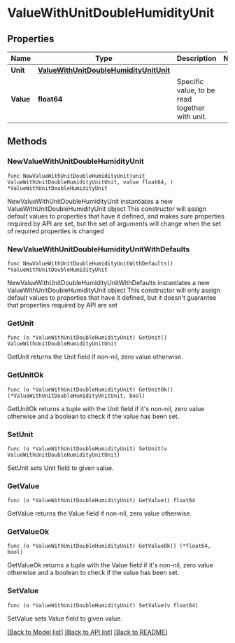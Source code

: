 # ValueWithUnitDoubleHumidityUnit

## Properties

Name | Type | Description | Notes
------------ | ------------- | ------------- | -------------
**Unit** | [**ValueWithUnitDoubleHumidityUnitUnit**](ValueWithUnitDoubleHumidityUnitUnit.md) |  | 
**Value** | **float64** | Specific value, to be read together with unit. | 

## Methods

### NewValueWithUnitDoubleHumidityUnit

`func NewValueWithUnitDoubleHumidityUnit(unit ValueWithUnitDoubleHumidityUnitUnit, value float64, ) *ValueWithUnitDoubleHumidityUnit`

NewValueWithUnitDoubleHumidityUnit instantiates a new ValueWithUnitDoubleHumidityUnit object
This constructor will assign default values to properties that have it defined,
and makes sure properties required by API are set, but the set of arguments
will change when the set of required properties is changed

### NewValueWithUnitDoubleHumidityUnitWithDefaults

`func NewValueWithUnitDoubleHumidityUnitWithDefaults() *ValueWithUnitDoubleHumidityUnit`

NewValueWithUnitDoubleHumidityUnitWithDefaults instantiates a new ValueWithUnitDoubleHumidityUnit object
This constructor will only assign default values to properties that have it defined,
but it doesn't guarantee that properties required by API are set

### GetUnit

`func (o *ValueWithUnitDoubleHumidityUnit) GetUnit() ValueWithUnitDoubleHumidityUnitUnit`

GetUnit returns the Unit field if non-nil, zero value otherwise.

### GetUnitOk

`func (o *ValueWithUnitDoubleHumidityUnit) GetUnitOk() (*ValueWithUnitDoubleHumidityUnitUnit, bool)`

GetUnitOk returns a tuple with the Unit field if it's non-nil, zero value otherwise
and a boolean to check if the value has been set.

### SetUnit

`func (o *ValueWithUnitDoubleHumidityUnit) SetUnit(v ValueWithUnitDoubleHumidityUnitUnit)`

SetUnit sets Unit field to given value.


### GetValue

`func (o *ValueWithUnitDoubleHumidityUnit) GetValue() float64`

GetValue returns the Value field if non-nil, zero value otherwise.

### GetValueOk

`func (o *ValueWithUnitDoubleHumidityUnit) GetValueOk() (*float64, bool)`

GetValueOk returns a tuple with the Value field if it's non-nil, zero value otherwise
and a boolean to check if the value has been set.

### SetValue

`func (o *ValueWithUnitDoubleHumidityUnit) SetValue(v float64)`

SetValue sets Value field to given value.



[[Back to Model list]](../README.md#documentation-for-models) [[Back to API list]](../README.md#documentation-for-api-endpoints) [[Back to README]](../README.md)


